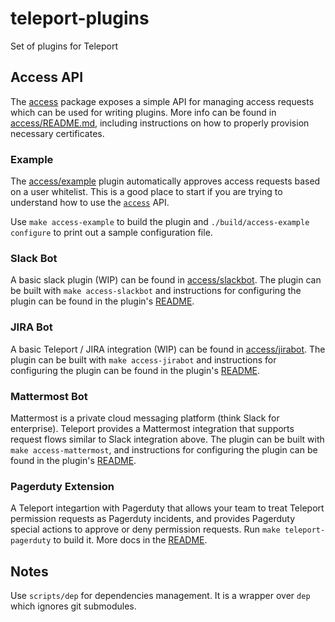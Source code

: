 # teleport-plugins

Set of plugins for Teleport


## Access API

The [access](./access) package exposes a simple API for managing access requests
which can be used for writing plugins.  More info can be found in
[access/README.md](./access/README.md), including instructions on how to properly
provision necessary certificates.

### Example

The [access/example](./access/example) plugin automatically approves access requests based
on a user whitelist.  This is a good place to start if you are trying to understand
how to use the [`access`](./access) API.

Use `make access-example` to build the plugin and `./build/access-example configure` to print out
a sample configuration file.

### Slack Bot

A basic slack plugin (WIP) can be found in [access/slackbot](./access/slackbot).
The plugin can be built with `make access-slackbot` and instructions for configuring the
plugin can be found in the plugin's [README](./access/slackbot/README.md).

### JIRA Bot

A basic Teleport / JIRA integration (WIP) can be found in [access/jirabot](./access/jirabot).
The plugin can be built with `make access-jirabot` and instructions for configuring the
plugin can be found in the plugin's [README](./access/jirabot/README.md).

### Mattermost Bot

Mattermost is a private cloud messaging platform (think Slack for enterprise). Teleport provides a 
Mattermost integration that supports request flows similar to Slack integration above.
The plugin can be built with `make access-mattermost`, and instructions for configuring the 
plugin can be found in the plugin's [README](./access/mattermost/README.md).

### Pagerduty Extension

A Teleport integartion with Pagerduty that allows your team to treat Teleport permission requests
as Pagerduty incidents, and provides Pagerduty special actions to approve or deny permission requests.
Run `make teleport-pagerduty` to build it. More docs in the [README](./access/pagerduty/README.md).

## Notes

Use `scripts/dep` for dependencies management. It is a wrapper over `dep` which ignores git submodules.

